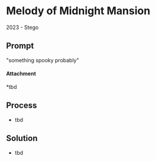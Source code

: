 # Melody of Midnight Mansion
2023 - Stego

## Prompt
"something spooky probably"
#### Attachment
*tbd

## Process
* tbd

## Solution
* tbd